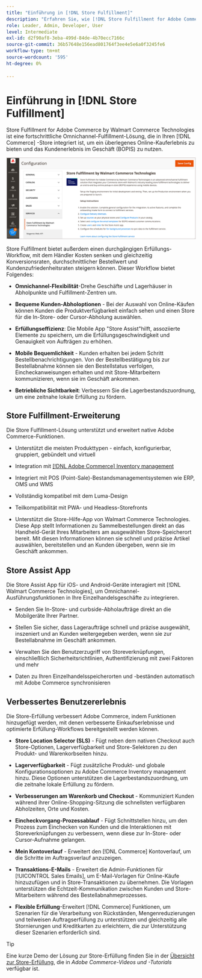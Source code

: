 ```yaml
---
title: "Einführung in [!DNL Store Fulfillment]"
description: "Erfahren Sie, wie [!DNL Store Fulfillment for Adobe Commerce by Walmart Commerce Technologies] Online-Käufe unterstützt, im Geschäft abholen (BOPIS) für Kunden. Verwenden Sie die Store-Hilfe für mobile Apps, um die BOPIS-Erfüllung und Auftragsverarbeitung für Store-Mitarbeiter und Commerce-Kunden zu optimieren."
role: Leader, Admin, Developer, User
level: Intermediate
exl-id: d2f90af8-3eba-499d-84de-4b70ecc7166c
source-git-commit: 36b57648e156ead801764f3ee4e5e6a0f3245fe6
workflow-type: tm+mt
source-wordcount: '595'
ht-degree: 0%

---
```


# Einführung in [!DNL Store Fulfillment]

Store Fulfillment for Adobe Commerce by Walmart Commerce Technologies ist eine fortschrittliche Omnichannel-Fulfillment-Lösung, die in Ihren [!DNL Commerce] -Store integriert ist, um ein überlegenes Online-Kauferlebnis zu bieten und das Kundenerlebnis im Geschäft (BOPIS) zu nutzen.

![Adobe der Admin-Konfiguration für die Store-Fulfillment-Lösung](assets/store-fulfillment-admin-home.png)

Store Fulfillment bietet außerdem einen durchgängigen Erfüllungs-Workflow, mit dem Händler Kosten senken und gleichzeitig Konversionsraten, durchschnittlicher Bestellwert und Kundenzufriedenheitsraten steigern können. Dieser Workflow bietet Folgendes:

* **Omnichannel-Flexibilität**-Drehe Geschäfte und Lagerhäuser in Abholpunkte und Fulfillment-Zentren um.

* **Bequeme Kunden-Abholoptionen** - Bei der Auswahl von Online-Käufen können Kunden die Produktverfügbarkeit einfach sehen und einen Store für die In-Store- oder Cursor-Abholung auswählen.

* **Erfüllungseffizienz**: Die Mobile App &quot;Store Assist&quot;hilft, assoziierte Elemente zu speichern, um die Erfüllungsgeschwindigkeit und Genauigkeit von Aufträgen zu erhöhen.

* **Mobile Bequemlichkeit** - Kunden erhalten bei jedem Schritt Bestellbenachrichtigungen. Von der Bestellbestätigung bis zur Bestellabnahme können sie den Bestellstatus verfolgen, Eincheckanweisungen erhalten und mit Store-Mitarbeitern kommunizieren, wenn sie im Geschäft ankommen.

* **Betriebliche Sichtbarkeit**: Verbessern Sie die Lagerbestandszuordnung, um eine zeitnahe lokale Erfüllung zu fördern.

## Store Fulfillment-Erweiterung

Die Store Fulfillment-Lösung unterstützt und erweitert native Adobe Commerce-Funktionen.

* Unterstützt die meisten Produkttypen - einfach, konfigurierbar, gruppiert, gebündelt und virtuell

* Integration mit [[!DNL Adobe Commerce] Inventory management](https://docs.magento.com/user-guide/catalog/inventory-learn-more.html)

* Integriert mit POS (Point-Sale)-Bestandsmanagementsystemen wie ERP, OMS und WMS

* Vollständig kompatibel mit dem Luma-Design

* Teilkompatibilität mit PWA- und Headless-Storefronts

* Unterstützt die Store-Hilfe-App von Walmart Commerce Technologies. Diese App stellt Informationen zu Sammelbestellungen direkt an das Handheld-Gerät Ihres Mitarbeiters am ausgewählten Store-Speicherort bereit. Mit diesen Informationen können sie schnell und präzise Artikel auswählen, bereitstellen und an Kunden übergeben, wenn sie im Geschäft ankommen.

## Store Assist App

Die Store Assist App für iOS- und Android-Geräte interagiert mit [!DNL Walmart Commerce Technologies], um Omnichannel-Ausführungsfunktionen in Ihre Einzelhandelsgeschäfte zu integrieren.

* Senden Sie In-Store- und curbside-Abholaufträge direkt an die Mobilgeräte Ihrer Partner.

* Stellen Sie sicher, dass Lageraufträge schnell und präzise ausgewählt, inszeniert und an Kunden weitergegeben werden, wenn sie zur Bestellabnahme im Geschäft ankommen.

* Verwalten Sie den Benutzerzugriff von Storeverknüpfungen, einschließlich Sicherheitsrichtlinien, Authentifizierung mit zwei Faktoren und mehr

* Daten zu Ihren Einzelhandelsspeicherorten und -beständen automatisch mit Adobe Commerce synchronisieren

## Verbessertes Benutzererlebnis

Die Store-Erfüllung verbessert Adobe Commerce, indem Funktionen hinzugefügt werden, mit denen verbesserte Einkaufserlebnisse und optimierte Erfüllung-Workflows bereitgestellt werden können.

* **Store Location Selector (SLS)** - Fügt neben dem nativen Checkout auch Store-Optionen, Lagerverfügbarkeit und Store-Selektoren zu den Produkt- und Warenkorbseiten hinzu.

* **Lagerverfügbarkeit** - Fügt zusätzliche Produkt- und globale Konfigurationsoptionen zu Adobe Commerce Inventory management hinzu. Diese Optionen unterstützen die Lagerbestandszuordnung, um die zeitnahe lokale Erfüllung zu fördern.

* **Verbesserungen am Warenkorb und Checkout** - Kommuniziert Kunden während ihrer Online-Shopping-Sitzung die schnellsten verfügbaren Abholzeiten, Orte und Kosten.

* **Eincheckvorgang-Prozessablauf** - Fügt Schnittstellen hinzu, um den Prozess zum Einchecken von Kunden und die Interaktionen mit Storeverknüpfungen zu verbessern, wenn diese zur In-Store- oder Cursor-Aufnahme gelangen.

* **Mein Kontoverlauf** - Erweitert den [!DNL Commerce] Kontoverlauf, um die Schritte im Auftragsverlauf anzuzeigen.

* **Transaktions-E-Mails** - Erweitert die Admin-Funktionen für [!UICONTROL Sales Emails], um E-Mail-Vorlagen für Online-Käufe hinzuzufügen und in Store-Transaktionen zu übernehmen. Die Vorlagen unterstützen die Echtzeit-Kommunikation zwischen Kunden und Store-Mitarbeitern während des Bestellabnahmeprozesses.

* **Flexible Erfüllung**-Erweitert [!DNL Commerce] Funktionen, um Szenarien für die Verarbeitung von Rückständen, Mengenreduzierungen und teilweisen Auftragserfüllung zu unterstützen und gleichzeitig alle Stornierungen und Kreditkarten zu erleichtern, die zur Unterstützung dieser Szenarien erforderlich sind.

>[!TIP]
>
> Eine kurze Demo der Lösung zur Store-Erfüllung finden Sie in der [Übersicht zur Store-Erfüllung](https://experienceleague.adobe.com/docs/commerce-learn/tutorials/orders/store-fulfillment.html), die in _Adobe Commerce-Videos und -Tutorials_ verfügbar ist.



